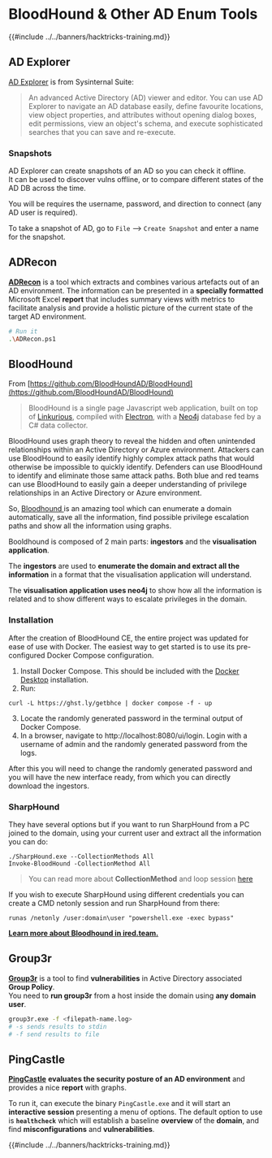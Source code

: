 # BloodHound & Other AD Enum Tools

{{#include ../../banners/hacktricks-training.md}}

## AD Explorer

[AD Explorer](https://docs.microsoft.com/en-us/sysinternals/downloads/adexplorer) is from Sysinternal Suite:

> An advanced Active Directory (AD) viewer and editor. You can use AD Explorer to navigate an AD database easily, define favourite locations, view object properties, and attributes without opening dialog boxes, edit permissions, view an object's schema, and execute sophisticated searches that you can save and re-execute.

### Snapshots

AD Explorer can create snapshots of an AD so you can check it offline.\
It can be used to discover vulns offline, or to compare different states of the AD DB across the time.

You will be requires the username, password, and direction to connect (any AD user is required).

To take a snapshot of AD, go to `File` --> `Create Snapshot` and enter a name for the snapshot.

## ADRecon

[**ADRecon**](https://github.com/adrecon/ADRecon) is a tool which extracts and combines various artefacts out of an AD environment. The information can be presented in a **specially formatted** Microsoft Excel **report** that includes summary views with metrics to facilitate analysis and provide a holistic picture of the current state of the target AD environment.

```bash
# Run it
.\ADRecon.ps1
```

## BloodHound

From [https://github.com/BloodHoundAD/BloodHound](https://github.com/BloodHoundAD/BloodHound)

> BloodHound is a single page Javascript web application, built on top of [Linkurious](http://linkurio.us/), compiled with [Electron](http://electron.atom.io/), with a [Neo4j](https://neo4j.com/) database fed by a C# data collector.

BloodHound uses graph theory to reveal the hidden and often unintended relationships within an Active Directory or Azure environment. Attackers can use BloodHound to easily identify highly complex attack paths that would otherwise be impossible to quickly identify. Defenders can use BloodHound to identify and eliminate those same attack paths. Both blue and red teams can use BloodHound to easily gain a deeper understanding of privilege relationships in an Active Directory or Azure environment.

So, [Bloodhound ](https://github.com/BloodHoundAD/BloodHound)is an amazing tool which can enumerate a domain automatically, save all the information, find possible privilege escalation paths and show all the information using graphs.

Booldhound is composed of 2 main parts: **ingestors** and the **visualisation application**.

The **ingestors** are used to **enumerate the domain and extract all the information** in a format that the visualisation application will understand.

The **visualisation application uses neo4j** to show how all the information is related and to show different ways to escalate privileges in the domain.

### Installation

After the creation of BloodHound CE, the entire project was updated for ease of use with Docker. The easiest way to get started is to use its pre-configured Docker Compose configuration.

1. Install Docker Compose. This should be included with the [Docker Desktop](https://www.docker.com/products/docker-desktop/) installation.
2. Run:

```
curl -L https://ghst.ly/getbhce | docker compose -f - up
```

3. Locate the randomly generated password in the terminal output of Docker Compose.
4. In a browser, navigate to http://localhost:8080/ui/login. Login with a username of admin and the randomly generated password from the logs.

After this you will need to change the randomly generated password and you will have the new interface ready, from which you can directly download the ingestors.

### SharpHound

They have several options but if you want to run SharpHound from a PC joined to the domain, using your current user and extract all the information you can do:

```
./SharpHound.exe --CollectionMethods All
Invoke-BloodHound -CollectionMethod All
```

> You can read more about **CollectionMethod** and loop session [here](https://support.bloodhoundenterprise.io/hc/en-us/articles/17481375424795-All-SharpHound-Community-Edition-Flags-Explained)

If you wish to execute SharpHound using different credentials you can create a CMD netonly session and run SharpHound from there:

```
runas /netonly /user:domain\user "powershell.exe -exec bypass"
```

[**Learn more about Bloodhound in ired.team.**](https://ired.team/offensive-security-experiments/active-directory-kerberos-abuse/abusing-active-directory-with-bloodhound-on-kali-linux)

## Group3r

[**Group3r**](https://github.com/Group3r/Group3r) is a tool to find **vulnerabilities** in Active Directory associated **Group Policy**. \
You need to **run group3r** from a host inside the domain using **any domain user**.

```bash
group3r.exe -f <filepath-name.log>
# -s sends results to stdin
# -f send results to file
```

## PingCastle

[**PingCastle**](https://www.pingcastle.com/documentation/) **evaluates the security posture of an AD environment** and provides a nice **report** with graphs.

To run it, can execute the binary `PingCastle.exe` and it will start an **interactive session** presenting a menu of options. The default option to use is **`healthcheck`** which will establish a baseline **overview** of the **domain**, and find **misconfigurations** and **vulnerabilities**.&#x20;

{{#include ../../banners/hacktricks-training.md}}

